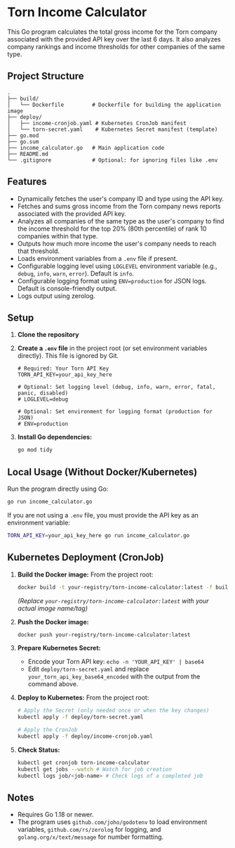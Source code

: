 # Torn Income Calculator

This Go program calculates the total gross income for the Torn company associated with the provided API key over the last 6 days. It also analyzes company rankings and income thresholds for other companies of the same type.

## Project Structure
```
.
├── build/
│   └── Dockerfile         # Dockerfile for building the application image
├── deploy/
│   ├── income-cronjob.yaml # Kubernetes CronJob manifest
│   └── torn-secret.yaml    # Kubernetes Secret manifest (template)
├── go.mod
├── go.sum
├── income_calculator.go   # Main application code
├── README.md
└── .gitignore             # Optional: for ignoring files like .env
```

## Features

- Dynamically fetches the user's company ID and type using the API key.
- Fetches and sums gross income from the Torn company news reports associated with the provided API key.
- Analyzes all companies of the same type as the user's company to find the income threshold for the top 20% (80th percentile) of rank 10 companies within that type.
- Outputs how much more income the user's company needs to reach that threshold.
- Loads environment variables from a `.env` file if present.
- Configurable logging level using `LOGLEVEL` environment variable (e.g., `debug`, `info`, `warn`, `error`). Default is `info`.
- Configurable logging format using `ENV=production` for JSON logs. Default is console-friendly output.
- Logs output using zerolog.

## Setup

1. **Clone the repository**
2. **Create a `.env` file** in the project root (or set environment variables directly). This file is ignored by Git.

   ```dotenv
   # Required: Your Torn API Key
   TORN_API_KEY=your_api_key_here

   # Optional: Set logging level (debug, info, warn, error, fatal, panic, disabled)
   # LOGLEVEL=debug

   # Optional: Set environment for logging format (production for JSON)
   # ENV=production
   ```

3. **Install Go dependencies:**

   ```sh
   go mod tidy
   ```

## Local Usage (Without Docker/Kubernetes)

Run the program directly using Go:

```sh
go run income_calculator.go
```

If you are not using a `.env` file, you must provide the API key as an environment variable:

```sh
TORN_API_KEY=your_api_key_here go run income_calculator.go
```

## Kubernetes Deployment (CronJob)

1. **Build the Docker image:**
   From the project root:

   ```sh
   docker build -t your-registry/torn-income-calculator:latest -f build/Dockerfile .
   ```

   *(Replace `your-registry/torn-income-calculator:latest` with your actual image name/tag)*

2. **Push the Docker image:**

   ```sh
   docker push your-registry/torn-income-calculator:latest
   ```

3. **Prepare Kubernetes Secret:**
   *   Encode your Torn API key: `echo -n 'YOUR_API_KEY' | base64`
   *   Edit `deploy/torn-secret.yaml` and replace `your_torn_api_key_base64_encoded` with the output from the command above.

4. **Deploy to Kubernetes:**
   From the project root:

   ```sh
   # Apply the Secret (only needed once or when the key changes)
   kubectl apply -f deploy/torn-secret.yaml

   # Apply the CronJob
   kubectl apply -f deploy/income-cronjob.yaml
   ```

5. **Check Status:**

   ```sh
   kubectl get cronjob torn-income-calculator
   kubectl get jobs --watch # Watch for job creation
   kubectl logs job/<job-name> # Check logs of a completed job
   ```

## Notes

- Requires Go 1.18 or newer.
- The program uses `github.com/joho/godotenv` to load environment variables, `github.com/rs/zerolog` for logging, and `golang.org/x/text/message` for number formatting.

